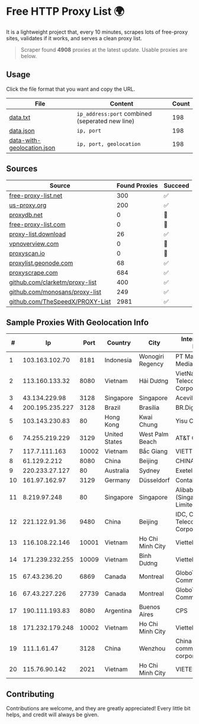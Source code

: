 
# Free HTTP Proxy List 🌍

It is a lightweight project that, every 10 minutes, scrapes lots of free-proxy sites, validates if it works, and serves a clean proxy list.


> Scraper found **4908** proxies at the latest update. Usable proxies are below.

## Usage

Click the file format that you want and copy the URL.


|File|Content|Count|
|----|-------|-----|
|[data.txt](https://raw.githubusercontent.com/themiralay/Proxy-List-World/master/data.txt)|`ip_address:port` combined (seperated new line)|198|
|[data.json](https://raw.githubusercontent.com/themiralay/Proxy-List-World/master/data.json)|`ip, port`|198|
|[data-with-geolocation.json](https://raw.githubusercontent.com/themiralay/Proxy-List-World/master/data-with-geolocation.json)|`ip, port, geolocation`|198|

## Sources

|Source|Found Proxies|Succeed|
|------|-------------|-------|
|[free-proxy-list.net](https://free-proxy-list.net)|300|✅|
|[us-proxy.org](https://www.us-proxy.org)|200|✅|
|[proxydb.net](http://proxydb.net)|0|🚫|
|[free-proxy-list.com](https://free-proxy-list.com/?page=&port=&type%5B%5D=http&type%5B%5D=https&up_time=0&search=Search)|0|🚫|
|[proxy-list.download](https://www.proxy-list.download/HTTP)|26|✅|
|[vpnoverview.com](https://vpnoverview.com/privacy/anonymous-browsing/free-proxy-servers)|0|🚫|
|[proxyscan.io](https://www.proxyscan.io)|0|🚫|
|[proxylist.geonode.com](https://proxylist.geonode.com/api/proxy-list?limit=300&page=1&sort_by=lastChecked&sort_type=desc&protocols=http,https)|68|✅|
|[proxyscrape.com](https://api.proxyscrape.com/v2/?request=displayproxies&protocol=http&timeout=10000&country=all&ssl=all&anonymity=all)|684|✅|
|[github.com/clarketm/proxy-list](https://raw.githubusercontent.com/clarketm/proxy-list/master/proxy-list-raw.txt)|400|✅|
|[github.com/monosans/proxy-list](https://raw.githubusercontent.com/monosans/proxy-list/main/proxies/http.txt)|249|✅|
|[github.com/TheSpeedX/PROXY-List](https://raw.githubusercontent.com/TheSpeedX/PROXY-List/master/http.txt)|2981|✅|


## Sample Proxies With Geolocation Info

|#|Ip|Port|Country|City|Internet Service Provider|
|-|--|----|-------|----|-------------------------|
|1|103.163.102.70|8181|Indonesia|Wonogiri Regency|PT Mamura Inter Media|
|2|113.160.133.32|8080|Vietnam|Hải Dương|VietNam Post and Telecom Corporation|
|3|43.134.229.98|3128|Singapore|Singapore|Aceville Pte.ltd|
|4|200.195.235.227|3128|Brazil|Brasília|BR.Digital Provider|
|5|103.143.230.83|80|Hong Kong|Kwai Chung|Yisu Cloud LTD|
|6|74.255.219.229|3129|United States|West Palm Beach|AT&T Corp.|
|7|117.7.111.163|10002|Vietnam|Bắc Giang|VIETTEL|
|8|61.129.2.212|8080|China|Beijing|CHINANET|
|9|220.233.27.127|80|Australia|Sydney|Exetel Pty Ltd|
|10|161.97.162.97|3129|Germany|Düsseldorf|Contabo GmbH|
|11|8.219.97.248|80|Singapore|Singapore|Alibaba Cloud (Singapore) Private Limited|
|12|221.122.91.36|9480|China|Beijing|IDC, China Telecommunications Corporation|
|13|116.108.22.146|10001|Vietnam|Ho Chi Minh City|Viettel Corporation|
|14|171.239.232.255|10009|Vietnam|Bình Dương|Viettel Corporation|
|15|67.43.236.20|6869|Canada|Montreal|GloboTech Communications|
|16|67.43.227.226|27739|Canada|Montreal|GloboTech Communications|
|17|190.111.193.83|8080|Argentina|Buenos Aires|CPS|
|18|171.232.179.248|10002|Vietnam|Ho Chi Minh City|Viettel Corporation|
|19|111.1.61.47|3128|China|Wenzhou|China Mobile communications corporation|
|20|115.76.90.142|2021|Vietnam|Ho Chi Minh City|VIETELGPRS|



## Contributing

Contributions are welcome, and they are greatly appreciated! Every
little bit helps, and credit will always be given.

